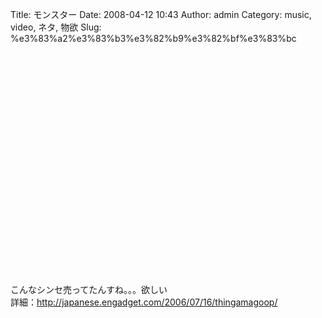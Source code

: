 Title: モンスター
Date: 2008-04-12 10:43
Author: admin
Category: music, video, ネタ, 物欲
Slug: %e3%83%a2%e3%83%b3%e3%82%b9%e3%82%bf%e3%83%bc

<object width="425" height="355"><param name="movie" value="http://www.youtube.com/v/XkI-coFwH8U&amp;hl=en"></param><param name="wmode" value="transparent"></param><embed src="http://www.youtube.com/v/XkI-coFwH8U&amp;hl=en" type="application/x-shockwave-flash" wmode="transparent" width="425" height="355"></embed></object>

こんなシンセ売ってたんすね。。。欲しい  
詳細：<http://japanese.engadget.com/2006/07/16/thingamagoop/>
